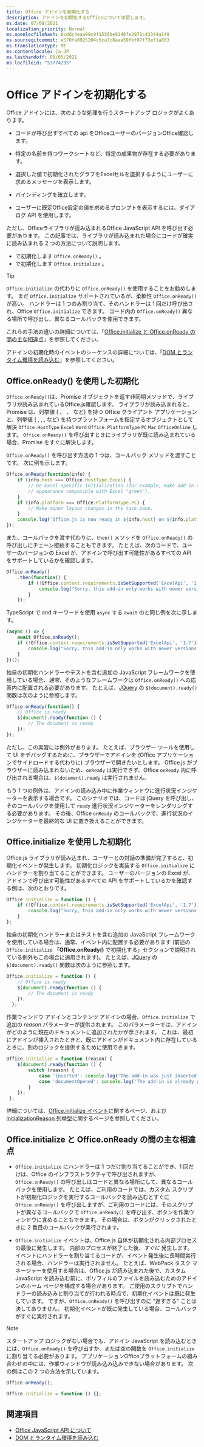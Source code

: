 ```yaml
---
title: Office アドインを初期化する
description: アドインを初期化するOfficeについて学習します。
ms.date: 07/08/2021
localization_priority: Normal
ms.openlocfilehash: 0cddc4eaa99c9f1536be91d6fe2971c43344a149
ms.sourcegitcommit: e570fa8925204c6ca7c8aea59fbf07f73ef1a803
ms.translationtype: MT
ms.contentlocale: ja-JP
ms.lasthandoff: 08/05/2021
ms.locfileid: "53774295"
---
```

# <a name="initialize-your-office-add-in"></a>Office アドインを初期化する

Office アドインには、次のような処理を行うスタートアップ ロジックがよくあります。

- コードが呼び出すすべての api をOfficeユーザーのバージョンOffice確認します。

- 特定の名前を持つワークシートなど、特定の成果物が存在する必要があります。

- 選択した値で初期化されたグラフをExcelセルを選択するようにユーザーに求めるメッセージを表示します。

- バインディングを確立します。

- ユーザーに既定Office設定の値を求めるプロンプトを表示するには、ダイアログ API を使用します。

ただし、Officeライブラリが読み込まれるOffice JavaScript API を呼び出す必要があります。 この記事では、ライブラリが読み込まれた場合にコードが確実に読み込まれる 2 つの方法について説明します。

- で初期化します `Office.onReady()` 。
- で初期化します `Office.initialize` 。

> [!TIP]
> `Office.initialize` の代わりに `Office.onReady()` を使用することをお勧めします。 まだ `Office.initialize` サポートされているが、柔軟性 `Office.onReady()` が高い。 ハンドラーは 1 つのみ割り当て、そのハンドラーは 1 回だけ呼び出され、Office `Office.initialize` できます。 コード内の `Office.onReady()` 異なる場所で呼び出し、異なるコールバックを使用できます。
> 
> これらの手法の違いの詳細については、「[Office.initialize と Office.onReady の間の主な相違点](#major-differences-between-officeinitialize-and-officeonready)」を参照してください。

アドインの初期化時のイベントのシーケンスの詳細については、「[DOM とランタイム環境を読み込む](loading-the-dom-and-runtime-environment.md)」を参照してください。

## <a name="initialize-with-officeonready"></a>Office.onReady() を使用した初期化

`Office.onReady()`は、Promise オブジェクトを返す[](https://developer.mozilla.org/docs/Web/JavaScript/Reference/Global_Objects/Promise)非同期メソッドで、ライブラリが読み込まれているOffice.js確認します。 ライブラリが読み込まれると、Promise は、列挙値 ( 、 、 など) を持つ Office クライアント アプリケーションと、列挙値 ( , , , など) を持つプラットフォームを指定するオブジェクトとして解決 `Office.HostType` `Excel` `Word` `Office.PlatformType` `PC` `Mac` `OfficeOnline` します。 `Office.onReady()` を呼び出すときにライブラリが既に読み込まれている場合、Promise をすぐに解決します。

`Office.onReady()` を呼び出す方法の 1 つは、コールバック メソッドを渡すことです。 次に例を示します。

```js
Office.onReady(function(info) {
    if (info.host === Office.HostType.Excel) {
        // Do Excel-specific initialization (for example, make add-in task pane's
        // appearance compatible with Excel "green").
    }
    if (info.platform === Office.PlatformType.PC) {
        // Make minor layout changes in the task pane.
    }
    console.log(`Office.js is now ready in ${info.host} on ${info.platform}`);
});
```

また、コールバックを渡す代わりに、`then()` メソッドを `Office.onReady()` の呼び出しにチェーン接続することもできます。 たとえば、次のコードで、ユーザーのバージョンの Excel が、アドインで呼び出す可能性があるすべての API をサポートしているかを確認します。

```js
Office.onReady()
    .then(function() {
        if (!Office.context.requirements.isSetSupported('ExcelApi', '1.7')) {
            console.log("Sorry, this add-in only works with newer versions of Excel.");
        }
    });
```

TypeScript で and キーワードを使用 `async` する `await` のと同じ例を次に示します。

```typescript
(async () => {
    await Office.onReady();
    if (!Office.context.requirements.isSetSupported('ExcelApi', '1.7')) {
        console.log("Sorry, this add-in only works with newer versions of Excel.");
    }
})();
```

独自の初期化ハンドラーやテストを含む追加の JavaScript フレームワークを使用している場合、*通常*、そのようなフレームワークは `Office.onReady()` への応答内に配置される必要があります。 たとえば、[JQuery](https://jquery.com) の `$(document).ready()` 関数は次のように参照します。

```js
Office.onReady(function() {
    // Office is ready
    $(document).ready(function () {
        // The document is ready
    });
});
```

ただし、この実習には例外があります。 たとえば、ブラウザー ツールを使用して UI をデバッグするために、ブラウザーでアドインを (Office アプリケーションでサイドロードする代わりに) ブラウザーで開きたいとします。 Office.js がブラウザーに読み込まれないため、`onReady` は実行できず、Office `onReady` 内に呼び出される場合は、`$(document).ready` は実行されません。 

もう 1 つの例外は、アドインの読み込み中に作業ウィンドウに進行状況インジケーターを表示する場合です。 このシナリオでは、コードは jQuery を呼び出し、そのコールバックを使用して `ready` 進行状況インジケーターをレンダリングする必要があります。 その後、Office `onReady` のコールバックで、進行状況のインジケーターを最終的な UI に置き換えることができます。 

## <a name="initialize-with-officeinitialize"></a>Office.initialize を使用した初期化

Office.js ライブラリが読み込まれ、ユーザーとの対話の準備が完了すると、初期化イベントが発生します。 初期化ロジックを実装する `Office.initialize` にハンドラーを割り当てることができます。 ユーザーのバージョンの Excel が、アドインで呼び出す可能性があるすべての API をサポートしているかを確認する例は、次のとおりです。

```js
Office.initialize = function () {
    if (!Office.context.requirements.isSetSupported('ExcelApi', '1.7')) {
        console.log("Sorry, this add-in only works with newer versions of Excel.");
    }
};
```

独自の初期化ハンドラーまたはテストを含む追加の JavaScript フレームワークを使用している場合は、通常、イベント内に配置する必要があります (前述の `Office.initialize` **「Office.onReady()** で初期化する」セクションで説明されている例外もこの場合に適用されます)。 たとえば、[JQuery](https://jquery.com) の `$(document).ready()` 関数は次のように参照します。

```js
Office.initialize = function () {
    // Office is ready
    $(document).ready(function () {
        // The document is ready
    });
  };
```

作業ウィンドウ アドインとコンテンツ アドインの場合、`Office.initialize` で追加の _reason_ パラメーターが提供されます。 このパラメーターでは、アドインがどのように現在のドキュメントに追加されたかが示されます。 これは、最初にアドインが挿入されたときと、既にアドインがドキュメント内に存在しているときに、別のロジックを提供するために使用できます。

```js
Office.initialize = function (reason) {
    $(document).ready(function () {
        switch (reason) {
            case 'inserted': console.log('The add-in was just inserted.');
            case 'documentOpened': console.log('The add-in is already part of the document.');
        }
    });
 };
```

詳細については、[Office.initialize イベント](/javascript/api/office)に関するページ、および [InitializationReason 列挙型](/javascript/api/office/office.initializationreason)に関するページを参照してください。

## <a name="major-differences-between-officeinitialize-and-officeonready"></a>Office.initialize と Office.onReady の間の主な相違点

- `Office.initialize` にハンドラーは 1 つだけ割り当てることができ、1 回だけは、Office のインフラストラクチャで呼び出されますが、`Office.onReady()` の呼び出しはコードと異なる場所にして、異なるコールバックを使用します。 たとえば、ご利用のコードでは、カスタム スクリプトが初期化ロジックを実行するコールバックを読み込むとすぐに `Office.onReady()` を呼び出しますが、ご利用のコードには、そのスクリプトが異なるコールバックで `Office.onReady()` を呼び出す、ボタンを作業ウィンドウに含めることもできます。 その場合は、ボタンがクリックされたときに 2 番目のコールバックが実行されます。

- `Office.initialize` イベントは、Office.js 自体が初期化される内部プロセスの最後に発生します。 内部のプロセスが終了した後、*すぐに* 発生します。 イベントにハンドラーを割り当てるコードが、イベント発生後に長時間実行される場合、ハンドラーは実行されません。 たとえば、WebPack タスク マネージャーを使用する場合は、Office.js が読み込まれた後で、カスタム JavaScript を読み込む前に、ポリフィルのファイルを読み込むためのアドインのホーム ページを構成する場合があります。 ご使用のスクリプトでハンドラーの読み込みと割り当てが行われる時点で、初期化イベントは既に発生しています。 ですが、`Office.onReady()` を呼び出すのに "遅すぎる" ことは決してありません。 初期化イベントが既に発生している場合、コールバックがすぐに実行されます。

> [!NOTE]
> スタートアップ ロジックがない場合でも、アドイン JavaScript を読み込むときには、`Office.onReady()` を呼び出すか、または空の関数を `Office.initialize` に割り当てる必要があります。 アプリケーションOfficeプラットフォームの組み合わせの中には、作業ウィンドウが読み込み込みできない場合があります。 次の例はこの 2 つの方法を示しています。
>
>```js    
>Office.onReady();
>```
>
>
>```js
>Office.initialize = function () {};
>```

## <a name="see-also"></a>関連項目

- [Office JavaScript API について](understanding-the-javascript-api-for-office.md)
- [DOM とランタイム環境を読み込む](loading-the-dom-and-runtime-environment.md)